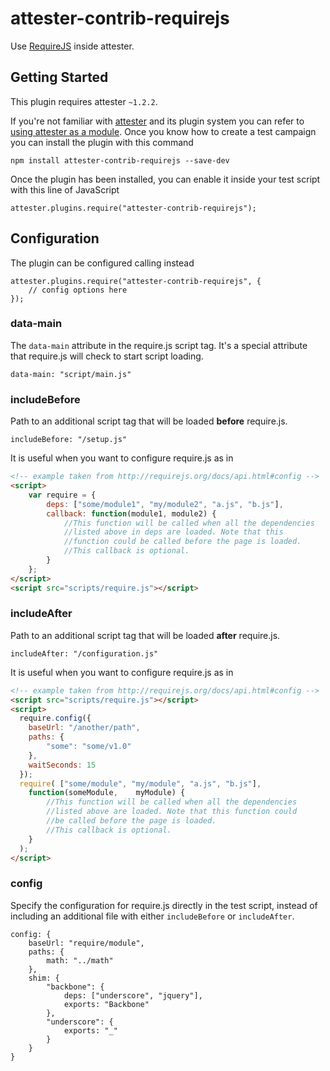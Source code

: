 # attester-contrib-requirejs

Use [RequireJS](http://requirejs.org/) inside attester.

## Getting Started

This plugin requires attester `~1.2.2`.

If you're not familiar with [attester](http://attester.ariatemplates.com) and its plugin system you can refer to [using attester as a module](http://attester.ariatemplates.com/usage/module.html). Once you know how to create a test campaign you can install the plugin with this command

````
npm install attester-contrib-requirejs --save-dev
````

Once the plugin has been installed, you can enable it inside your test script with this line of JavaScript

````
attester.plugins.require("attester-contrib-requirejs");
````

## Configuration

The plugin can be configured calling instead

````
attester.plugins.require("attester-contrib-requirejs", {
	// config options here
});
````

### data-main

The `data-main` attribute in the require.js script tag. It's a special attribute that require.js will check to start script loading.

    data-main: "script/main.js"

### includeBefore

Path to an additional script tag that will be loaded __before__ require.js.

    includeBefore: "/setup.js"

It is useful when you want to configure require.js as in

````html
<!-- example taken from http://requirejs.org/docs/api.html#config -->
<script>
    var require = {
        deps: ["some/module1", "my/module2", "a.js", "b.js"],
        callback: function(module1, module2) {
            //This function will be called when all the dependencies
            //listed above in deps are loaded. Note that this
            //function could be called before the page is loaded.
            //This callback is optional.
        }
    };
</script>
<script src="scripts/require.js"></script>
````

### includeAfter

Path to an additional script tag that will be loaded __after__ require.js.

    includeAfter: "/configuration.js"

It is useful when you want to configure require.js as in

````html
<!-- example taken from http://requirejs.org/docs/api.html#config -->
<script src="scripts/require.js"></script>
<script>
  require.config({
    baseUrl: "/another/path",
    paths: {
        "some": "some/v1.0"
    },
    waitSeconds: 15
  });
  require( ["some/module", "my/module", "a.js", "b.js"],
    function(someModule,    myModule) {
        //This function will be called when all the dependencies
        //listed above are loaded. Note that this function could
        //be called before the page is loaded.
        //This callback is optional.
    }
  );
</script>
````

### config

Specify the configuration for require.js directly in the test script, instead of including an additional file with either `includeBefore` or `includeAfter`.

    config: {
    	baseUrl: "require/module",
		paths: {
			math: "../math"
		},
		shim: {
			"backbone": {
				deps: ["underscore", "jquery"],
				exports: "Backbone"
			},
			"underscore": {
				exports: "_"
			}
		}
	}
